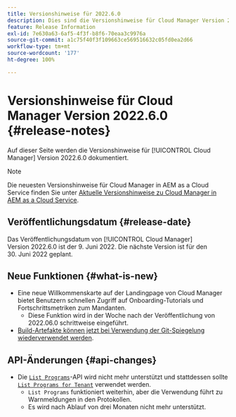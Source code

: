 ```yaml
---
title: Versionshinweise für 2022.6.0
description: Dies sind die Versionshinweise für Cloud Manager Version 2022.6.0.
feature: Release Information
exl-id: 7e630a63-6af5-4f3f-b8f6-70eaa3c9976a
source-git-commit: a1c75f40f3f109663ce569516632c05fd0ea2d66
workflow-type: tm+mt
source-wordcount: '177'
ht-degree: 100%

---
```


# Versionshinweise für Cloud Manager Version 2022.6.0 {#release-notes}

Auf dieser Seite werden die Versionshinweise für [!UICONTROL Cloud Manager] Version 2022.6.0 dokumentiert.

>[!NOTE]
>
>Die neuesten Versionshinweise für Cloud Manager in AEM as a Cloud Service finden Sie unter [Aktuelle Versionshinweise zu Cloud Manager in AEM as a Cloud Service](https://experienceleague.adobe.com/docs/experience-manager-cloud-service/content/implementing/using-cloud-manager/release-notes-cloud-manager/release-notes-cm-current.html?lang=de).

## Veröffentlichungsdatum {#release-date}

Das Veröffentlichungsdatum von [!UICONTROL Cloud Manager] Version 2022.6.0 ist der 9. Juni 2022. Die nächste Version ist für den 30. Juni 2022 geplant.

## Neue Funktionen {#what-is-new}

* Eine neue Willkommenskarte auf der Landingpage von Cloud Manager bietet Benutzern schnellen Zugriff auf Onboarding-Tutorials und Fortschrittsmetriken zum Mandanten.
   * Diese Funktion wird in der Woche nach der Veröffentlichung von 2022.06.0 schrittweise eingeführt.
* [Build-Artefakte können jetzt bei Verwendung der Git-Spiegelung wiederverwendet werden](/help/getting-started/project-setup.md#build-artifact-reuse).

## API-Änderungen {#api-changes}

* Die [`List Programs`](https://developer.adobe.com/experience-cloud/cloud-manager/reference/api/#operation/getPrograms)-API wird nicht mehr unterstützt und stattdessen sollte [`List Programs for Tenant`](https://developer.adobe.com/experience-cloud/cloud-manager/reference/api/#operation/getProgramsForTenant) verwendet werden.
   * `List Programs` funktioniert weiterhin, aber die Verwendung führt zu Warnmeldungen in den Protokollen.
   * Es wird nach Ablauf von drei Monaten nicht mehr unterstützt.
